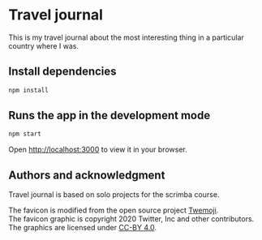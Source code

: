 # Travel journal

This is my travel journal about the most interesting thing in a particular country where I was.

## Install dependencies
```bash
npm install
 ```
## Runs the app in the development mode
 ```bash
npm start
 ```
Open [http://localhost:3000](http://localhost:3000) to view it in your browser.

## Authors and acknowledgment

Travel journal is based on solo projects for the scrimba course.

The favicon is modified from the open source project [Twemoji](https://twemoji.twitter.com/).  
The favicon graphic is copyright 2020 Twitter, Inc and other contributors. The graphics are licensed under [CC-BY 4.0](https://creativecommons.org/licenses/by/4.0/).  
